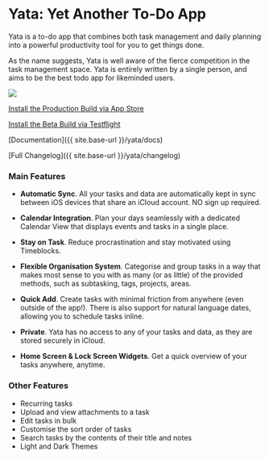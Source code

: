 # Yata: Yet Another To-Do App

Yata is a to-do app that combines both task management and daily planning into a powerful productivity tool for you to get things done.

As the name suggests, Yata is well aware of the fierce competition in the task management space. Yata is entirely written by a single person, and aims to be the best todo app for likeminded users. 

<img src="https://beetee17.github.io/docs/assets/Yata/images/Yata2Screenshot.png">

[Install the Production Build via App Store](https://apps.apple.com/sg/app/yata-yet-another-to-do-app/id1631370175)

[Install the Beta Build via Testflight](https://testflight.apple.com/join/pGhH4eRP)  

[Documentation]({{ site.base-url }}/yata/docs)

[Full Changelog]({{ site.base-url }}/yata/changelog)

### Main Features
- **Automatic Sync**. All your tasks and data are automatically kept in sync between iOS devices that share an iCloud account. NO sign up required. 

- **Calendar Integration**. Plan your days seamlessly with a dedicated Calendar View that displays events and tasks in a single place. 

- **Stay on Task**. Reduce procrastination and stay motivated using Timeblocks.

- **Flexible Organisation System**. Categorise and group tasks in a way that makes most sense to you with as many (or as little) of the provided methods, such as subtasking, tags, projects, areas.

- **Quick Add**. Create tasks with minimal friction from anywhere (even outside of the app!). There is also support for natural language dates, allowing you to schedule tasks inline.

- **Private**. Yata has no access to any of your tasks and data, as they are stored securely in iCloud.

- **Home Screen & Lock Screen Widgets**. Get a quick overview of your tasks anywhere, anytime. 


### Other Features
- Recurring tasks
- Upload and view attachments to a task
- Edit tasks in bulk
- Customise the sort order of tasks
- Search tasks by the contents of their title and notes
- Light and Dark Themes
